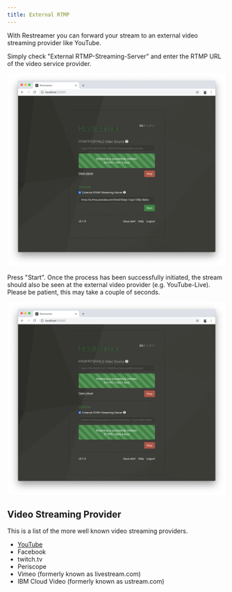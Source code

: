 ```yaml
---
title: External RTMP
---
```


With Restreamer you can forward your stream to an external video streaming provider like YouTube.

Simply check "External RTMP-Streaming-Server" and enter the RTMP URL of the video service provider.

![External RTMP](../img/guides-streaming-external-youtube.png)

Press "Start". Once the process has been successfully initiated, the stream should also be seen at the external video provider (e.g. YouTube-Live).
Please be patient, this may take a couple of seconds.

![External RTMP](../img/guides-streaming-external-youtube-streaming.png)

## Video Streaming Provider

This is a list of the more well known video streaming providers.

- [YouTube](guides-youtube.html)
- Facebook
- twitch.tv
- Periscope
- Vimeo (formerly known as livestream.com)
- IBM Cloud Video (formerly known as ustream.com)
